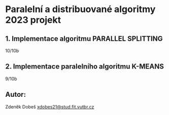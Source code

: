 # Paralelní a distribuované algoritmy 2023 projekt
## 1. Implementace algoritmu PARALLEL SPLITTING
10/10b

## 2. Implementace paralelního algoritmu K-MEANS
9/10b

## Autor:
Zdeněk Dobeš <xdobes21@stud.fit.vutbr.cz>
